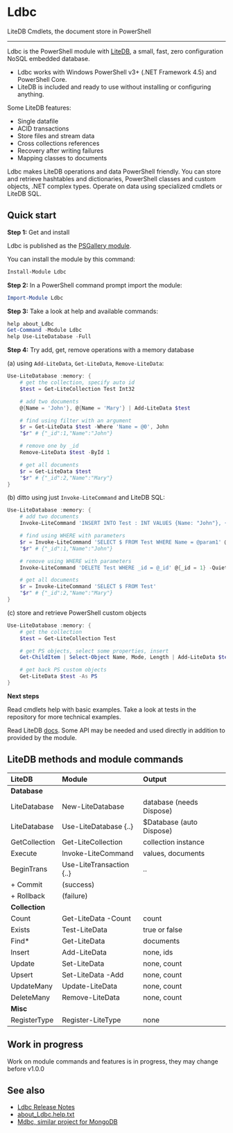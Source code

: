 # Ldbc

LiteDB Cmdlets, the document store in PowerShell

***

Ldbc is the PowerShell module with [LiteDB](https://www.litedb.org),
a small, fast, zero configuration NoSQL embedded database.

- Ldbc works with Windows PowerShell v3+ (.NET Framework 4.5) and PowerShell Core.
- LiteDB is included and ready to use without installing or configuring anything.

Some LiteDB features:

- Single datafile
- ACID transactions
- Store files and stream data
- Cross collections references
- Recovery after writing failures
- Mapping classes to documents

Ldbc makes LiteDB operations and data PowerShell friendly. You can store and
retrieve hashtables and dictionaries, PowerShell classes and custom objects,
.NET complex types. Operate on data using specialized cmdlets or LiteDB SQL.

## Quick start

**Step 1:** Get and install

Ldbc is published as the [PSGallery module](https://www.powershellgallery.com/packages/Ldbc).

You can install the module by this command:

```powershell
Install-Module Ldbc
```

**Step 2:** In a PowerShell command prompt import the module:

```powershell
Import-Module Ldbc
```

**Step 3:** Take a look at help and available commands:

```powershell
help about_Ldbc
Get-Command -Module Ldbc
help Use-LiteDatabase -Full
```

**Step 4:** Try add, get, remove operations with a memory database

(a) using `Add-LiteData`, `Get-LiteData`, `Remove-LiteData`:

```powershell
Use-LiteDatabase :memory: {
    # get the collection, specify auto id
    $test = Get-LiteCollection Test Int32

    # add two documents
    @{Name = 'John'}, @{Name = 'Mary'} | Add-LiteData $test

    # find using filter with an argument
    $r = Get-LiteData $test -Where 'Name = @0', John
    "$r" # {"_id":1,"Name":"John"}

    # remove one by _id
    Remove-LiteData $test -ById 1

    # get all documents
    $r = Get-LiteData $test
    "$r" # {"_id":2,"Name":"Mary"}
}
```

(b) ditto using just `Invoke-LiteCommand` and LiteDB SQL:

```powershell
Use-LiteDatabase :memory: {
    # add two documents
    Invoke-LiteCommand 'INSERT INTO Test : INT VALUES {Name: "John"}, {Name: "Mary"}' -Quiet

    # find using WHERE with parameters
    $r = Invoke-LiteCommand 'SELECT $ FROM Test WHERE Name = @param1' @{param1 = 'John'}
    "$r" # {"_id":1,"Name":"John"}

    # remove using WHERE with parameters
    Invoke-LiteCommand 'DELETE Test WHERE _id = @_id' @{_id = 1} -Quiet

    # get all documents
    $r = Invoke-LiteCommand 'SELECT $ FROM Test'
    "$r" # {"_id":2,"Name":"Mary"}
}
```

(c) store and retrieve PowerShell custom objects

```powershell
Use-LiteDatabase :memory: {
    # get the collection
    $test = Get-LiteCollection Test

    # get PS objects, select some properties, insert
    Get-ChildItem | Select-Object Name, Mode, Length | Add-LiteData $test

    # get back PS custom objects
    Get-LiteData $test -As PS
}
```

**Next steps**

Read cmdlets help with basic examples. Take a look at tests in the repository
for more technical examples.

Read LiteDB [docs](https://www.litedb.org/docs/).
Some API may be needed and used directly in addition to provided by the module.

## LiteDB methods and module commands

| LiteDB | Module  | Output
| :----- | :-----  | :-----
| **Database** | |
| LiteDatabase | New-LiteDatabase | database (needs Dispose)
| LiteDatabase | Use-LiteDatabase {..} | $Database (auto Dispose)
| GetCollection | Get-LiteCollection | collection instance
| Execute | Invoke-LiteCommand | values, documents
| BeginTrans | Use-LiteTransaction {..} | ..
| + Commit | (success) |
| + Rollback | (failure) |
| **Collection** | |
| Count | Get-LiteData -Count | count
| Exists | Test-LiteData | true or false
| Find* | Get-LiteData | documents
| Insert | Add-LiteData | none, ids
| Update | Set-LiteData | none, count
| Upsert | Set-LiteData -Add | none, count
| UpdateMany | Update-LiteData | none, count
| DeleteMany | Remove-LiteData | none, count
| **Misc** | |
| RegisterType | Register-LiteType | none

## Work in progress

Work on module commands and features is in progress, they may change before v1.0.0

## See also

- [Ldbc Release Notes](https://github.com/nightroman/Ldbc/blob/master/Release-Notes.md)
- [about_Ldbc.help.txt](https://github.com/nightroman/Ldbc/blob/master/Module/en-US/about_Ldbc.help.txt)
- [Mdbc, similar project for MongoDB](https://github.com/nightroman/Mdbc)
